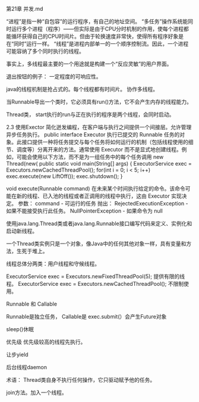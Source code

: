 第21章 并发.md

“进程”是指一种“自包容”的运行程序，有自己的地址空间。
“多任务”操作系统能同时运行多个进程（程序）——但实际是由于CPU分时机制的作用，使每个进程都能循环获得自己的CPU时间片。但由于轮换速度非常快，使得所有程序好象是在“同时”运行一样。
“线程”是进程内部单一的一个顺序控制流。因此，一个进程可能容纳了多个同时执行的线程。

事实上，多线程最主要的一个用途就是构建一个“反应灵敏”的用户界面。


退出按钮的例子：
一定程度的可响应性。

java的线程机制是抢占式的。每个线程都有时间片。
协作多线程。

当Runnable导出一个类时，它必须具有run()方法，它不会产生内存的线程能力。

Thread类，
start执行的run与正在执行的程序是两个线程，会同时启动。

2.3 使用Exector 
简化迸发编程，在客户端与执行之间提供一个间接层。允许管理异步任务执行。
public interface Executor
执行已提交的 Runnable 任务的对象。此接口提供一种将任务提交与每个任务将如何运行的机制（包括线程使用的细节、调度等）分离开来的方法。通常使用 Executor 而不是显式地创建线程。例如，可能会使用以下方法，而不是为一组任务中的每个任务调用 new Thread(new( public static void main(String[] args) {
    ExecutorService exec = Executors.newCachedThreadPool();
    for(int i = 0; i < 5; i++)
      exec.execute(new LiftOff());
    exec.shutdown();
  }

void execute(Runnable command)
在未来某个时间执行给定的命令。该命令可能在新的线程、已入池的线程或者正调用的线程中执行，这由 Executor 实现决定。
参数：
command - 可运行的任务
抛出：
RejectedExecutionException - 如果不能接受执行此任务。
NullPointerException - 如果命令为 null


使用java.lang.Thread类或者java.lang.Runnable接口编写代码来定义、实例化和启动新线程。

一个Thread类实例只是一个对象，像Java中的任何其他对象一样，具有变量和方法，生死于堆上。

线程总体分两类：用户线程和守候线程。


ExecutorService exec = Executors.newFixedThreadPool(5);
提供有限的线程。
ExecutorService exec = Executors.newCachedThreadPool();
不限制使用。

 
Runnable 和 Callable

Runnable是独立任务，
Callable是
exec.submit(）会产生Future对象

sleep()休眠

优先级
优先级较高的线程先执行。

让步yield

后台线程daemon

术语：
Thread类自身不执行任何操作，它只驱动赋予他的任务。

join方法。加入一个线程。





















